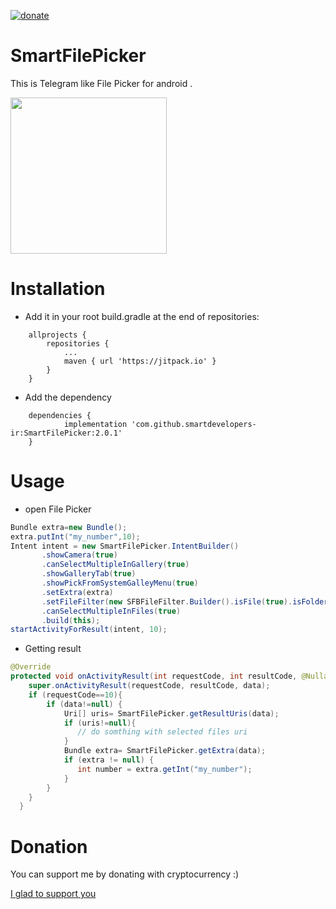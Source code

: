 
[![donate](https://img.shields.io/badge/Donate-Crypto-yellow.svg)](https://smartdevelopers-ir.github.io/donate)
# SmartFilePicker
This is Telegram like File Picker for android .

<img src="files/file%20picker.gif" width="250">

# Installation

* Add it in your root build.gradle at the end of repositories:

``` gradel
	allprojects {
		repositories {
			...
			maven { url 'https://jitpack.io' }
		}
	}
```
* Add the dependency

``` gradel
	dependencies {
	        implementation 'com.github.smartdevelopers-ir:SmartFilePicker:2.0.1'
	}
```

# Usage 
* open File Picker
``` java
Bundle extra=new Bundle();
extra.putInt("my_number",10);
Intent intent = new SmartFilePicker.IntentBuilder()
       .showCamera(true)
       .canSelectMultipleInGallery(true)
       .showGalleryTab(true)
       .showPickFromSystemGalleyMenu(true)
       .setExtra(extra)
       .setFileFilter(new SFBFileFilter.Builder().isFile(true).isFolder(true).build())
       .canSelectMultipleInFiles(true)
       .build(this);
startActivityForResult(intent, 10);
```
* Getting result 
``` java
@Override
protected void onActivityResult(int requestCode, int resultCode, @Nullable Intent data) {
    super.onActivityResult(requestCode, resultCode, data);
    if (requestCode==10){
        if (data!=null) {
            Uri[] uris= SmartFilePicker.getResultUris(data);
            if (uris!=null){
               // do somthing with selected files uri
            }
            Bundle extra= SmartFilePicker.getExtra(data);
            if (extra != null) {
               int number = extra.getInt("my_number");
            }
        }
    }
  }
```

# Donation
You can support me by donating with cryptocurrency :)

[I glad to support you](https://smartdevelopers-ir.github.io/donate)
